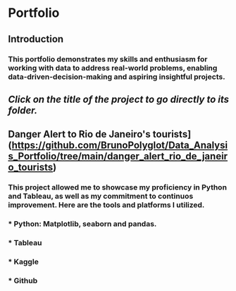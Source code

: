 # Portfolio 

## Introduction 
### This portfolio demonstrates my skills and enthusiasm for working with data to address real-world problems, enabling data-driven-decision-making and aspiring insightful projects. 

## ***Click on the title of the project to go directly to its folder.***

## Danger Alert to Rio de Janeiro's tourists](https://github.com/BrunoPolyglot/Data_Analysis_Portfolio/tree/main/danger_alert_rio_de_janeiro_tourists)
### This project allowed me to showcase my proficiency in Python and Tableau, as well as my commitment to continuos improvement. Here are the tools and platforms I utilized.
### * Python: Matplotlib, seaborn and pandas.
### * Tableau 
### * Kaggle 
### * Github